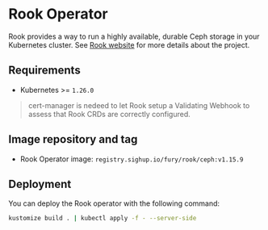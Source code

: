 # Rook Operator

<!-- <SD-DOCS> -->

Rook provides a way to run a highly available, durable Ceph storage in your Kubernetes
cluster. See [Rook website][rook-website] for more details about the project.

## Requirements

- Kubernetes >= `1.26.0`

> cert-manager is nedeed to let Rook setup a Validating Webhook to assess that Rook
> CRDs are correctly configured.

## Image repository and tag

- Rook Operator image: `registry.sighup.io/fury/rook/ceph:v1.15.9`

## Deployment

You can deploy the Rook operator with the following command:

```bash
kustomize build . | kubectl apply -f - --server-side
```

<!-- Links -->

[rook-website]: https://rook.io/

<!-- </SD-DOCS> -->
